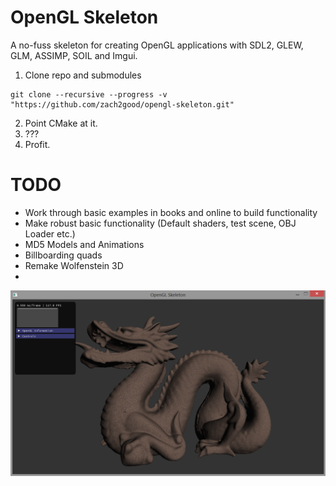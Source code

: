 OpenGL Skeleton 
===

A no-fuss skeleton for creating OpenGL applications with SDL2, GLEW, GLM, ASSIMP, SOIL and Imgui.

1) Clone repo and submodules
```
git clone --recursive --progress -v "https://github.com/zach2good/opengl-skeleton.git"
```
2) Point CMake at it.<br>
3) ???<br>
4) Profit.<br>

TODO
===
* Work through basic examples in books and online to build functionality
* Make robust basic functionality (Default shaders, test scene, OBJ Loader etc.)
* MD5 Models and Animations
* Billboarding quads
* Remake Wolfenstein 3D 
* 

![Screenshot](screenshot.png)

